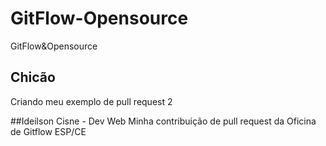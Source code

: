 # GitFlow-Opensource
GitFlow&amp;Opensource

## Chicão

Criando meu exemplo de pull request 2

##Ideilson Cisne - Dev Web
Minha contribuição de pull request da Oficina de Gitflow ESP/CE

